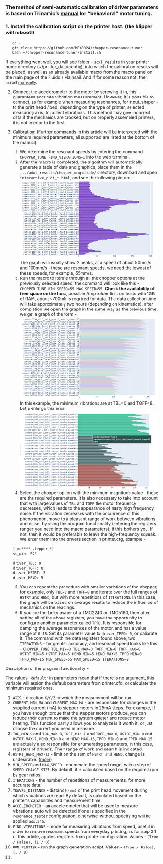 ### The method of semi-automatic calibration of driver parameters is based on Trinamic’s [manual](https://www.analog.com/en/app-notes/AN-001.html) for “behavioral” motor tuning.


### 1. Install the calibration script on the printer host. (the klipper will reboot!)
```
   cd ~
   git clone https://github.com/MRX8024/chopper-resonance-tuner
   bash ~/chopper-resonance-tuner/install.sh
```
If everything went well, you will see folder - `adxl_results` in your printer home directory (~/printer_data/config), into which the calibration results will be placed, as well as an already available macro from the macro panel on the main page of the Fluidd / Mainsail.
And if for some reason not, then install [manually](/wiki/manual_install_en.md).

2. Сonnect the accelerometer to the motor by screwing it in, this guarantees accurate vibration measurement.
   However, it is possible to connect, as for example when measuring resonances, for input_shaper - to the print head / bed, depending on the type of printer, selected measuring axis, to collect vibrations.
   This method may give incorrect data if the mechanics are crooked, but on properly assembled printers, it is not inferior to the first.

3. Calibration: (Further commands in this article will be interpreted with the minimum required parameters, all supported are listed at the bottom of the manual).

   1. We determine the resonant speeds by entering the command `CHOPPER_TUNE FIND_VIBRATIONS=1` into the web terminal.
   2. After the macro is completed, the algorithm will automatically generate a table of data and graphics, place them in the `.../adxl_results/chopper_magnitude/` directory, download and open `interactive_plot_*.html`, and see the following picture -
   ![](/wiki/pictures/img_1.png)
   The graph will usually show 2 peaks, at a speed of about 50mm/s and 100mm/s - these are resonant speeds, we need the lowest of these speeds, for example, 55mm/s.
   3. Run the macro to iterate through all the chopper options at the previously selected speed, the command will look like this
   -`CHOPPER_TUNE MIN_SPEED=55 MAX_SPEED=55`. **Check the availability of free space on the host**, possible /tmp folder limit on hosts with 1GB of RAM, about ~700mb is required for data.
   The data collection time will take approximately two hours (depending on kinematics), after completion we open the graph in the same way as the previous time, we get a graph of the form -
   ![](/wiki/pictures/img_2.png)
   In this example, the minimum vibrations are at TBL=0 and TOFF=8. Let's enlarge this area.
   ![](/wiki/pictures/img_3.png)
   4. Select the chopper option with the minimum magnitude value - these are the required parameters. It is also necessary to take into account that with large values of `TBL` and `TOFF` the motor frequency decreases, which leads to the appearance of nasty high frequency noise. 
   If the vibration decreases with the occurrence of this phenomenon, move to a pleasant range of work between vibrations and noise, by using the program functionality (entering the registers ranges you need into the macro parameters), if this bothers you. If not, then it would be preferable to leave the high-frequency squeak.
   We enter them into the drivers section in printer.cfg, example -
   ```
   [tmc**** stepper_*]
   cs_pin: PC4
   ...
   driver_TBL: 0
   driver_TOFF: 8
   driver_HSTRT: 5
   driver_HEND: 5
   ```

   5. You can repeat the procedure with smaller variations of the chopper, for example, only `TBL=0` and `TOFF=8` and iterate over the full ranges of `HSTRT` and `HEND`, but with more repetitions of `ITERATIONS`. In this case, the graph will be based on average results to reduce the influence of mechanics on the readings.
   6. If you are the lucky owner of a TMC2240 or TMC5160, then after setting all of the above registers, you have the opportunity to configure another parameter called `TPFD`.
   It is responsible for damping the average resonances of the motor, and has a value range of `0-15`. Set its parameter value to `driver_TPFD: 0`, or calibrate it.
   The command with the data registers found above, two `ITERATIONS` - for greater accuracy, and resonant speed looks like this - `CHOPPER_TUNE TBL_MIN=0 TBL_MAX=0 TOFF_MIN=8 TOFF_MAX=8 HSTRT_MIN=5 HSTRT_MAX=5 HEND_MIN=5 HEND_MAX=5 TPFD_MIN=0 TPFD_MAX=15 MIN_SPEED=55 MAX_SPEED=55 ITERATIONS=2`


Description of the program functionality -

The values `'default'` in parameters mean that if there is no argument, this variable will assign the default parameters from printer.cfg, or calculate the minimum required ones.

1. `AXIS` - direction `X/Y/Z` in which the measurement will be run.
2. `CURRENT_MIN_MA` and `CURRENT_MAX_MA` - are responsible for changes in the supplied current (mA) to stepper motors in 25mA steps. For example, if you have enough torque that the stepper motors produce, you can reduce their current to make the system quieter and reduce motor heating. This function partly allows you to analyze is it worth it, or just choose the current you need in measure.
3. `TBL_MIN-0` and `TBL_MAX-3`, `TOFF_MIN-1` and `TOFF_MAX-8`, `HSTRT_MIN-0` and `HSTRT_MAX-7`, `HEND_MIN-0` and `HEND_MAX-15`, `TPFD_MIN-0` and `TPFD_MAX-15` are actually also responsible for enumerating parameters, in this case, registers of driver/s. Their range of work and search is indicated.
4. `HSTRT_HEND_MAX-16` - limit on the sum of `HSTRT and HEND`, change is undesirable. ([more](https://www.analog.com/media/en/technical-documentation/data-sheets/TMC5160A_datasheet_rev1.17.pdf))
5. `MIN_SPEED` and `MAX_SPEED` - enumerate the speed range, with a step of `SPEED_CHANGE_STEP`. By default, it is calculated based on the required rpm by gear ratios.
6. `ITERATIONS` - the number of repetitions of measurements, for more accurate data.
7. `TRAVEL_DISTANCE` - distance `(mm)` of the print head movement during which vibrations are read. By default, is calculated based on the printer's capabilities and measurement time.
8. `ACCELEROMETER` - an accelerometer that will be used to measure vibrations, auto will be detected if one is specified in the `resonance_tester` configuration, otherwise, without specifying will be applied `adxl345`.
9. `FIND_VIBRATIONS` - mode for measuring vibrations from speed, useful in order to remove resonant speeds from everyday printing, as for step 3.1 of this article, applies registers from printer configuration. Values - `(True / False), (1 / 0)`
10. `RUN_PLOTTER` - run the graph generation script. Values - `(True / False), (1 / 0)`
11. 